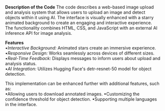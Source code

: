 **Description of the Code**
The code describes a web-based image upload and analysis system that allows users to upload an image and detect objects within it using AI. The interface is visually enhanced with a starry animated background to create an engaging and interactive experience. The functionality combines HTML, CSS, and JavaScript with an external AI inference API for image analysis.

**Features**   
•_Interactive Background:_ Animated stars create an immersive experience.   
•_Responsive Design:_ Works seamlessly across devices of different sizes.  
•_Real-Time Feedback:_ Displays messages to inform users about upload and analysis status.   
•_AI Integration:_ Utilizes Hugging Face's detr-resnet-50 model for object detection.  

This implementation can be enhanced further with additional features, such as:    
•Allowing users to download annotated images.
•Customizing the confidence threshold for object detection.
•Supporting multiple languages in the interface.
